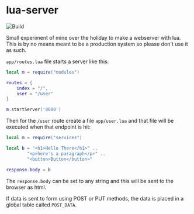 # lua-server

![Build](https://github.com/PetrusJPrinsloo/lua-server/workflows/Build/badge.svg)

Small experiment of mine over the holiday to make a webserver with lua. This is by no means meant to be a production system so please don't use it as such.

`app/routes.lua` file starts a server like this:
```lua
local m = require("modules")

routes = {
    index = "/",
    user = "/user"
}

m.startServer('8080')
```

Then for the `/user` route create a file `app/user.lua` and that file will be executed when that endpoint is hit:
```lua
local m = require("services")

local b = "<h1>Hello There</h1>" ..
        "<p>here's a paragraph</p>" ..
        "<button>Button</button>"

response.body = b
```

The `response.body` can be set to any string and this will be sent to the browser as html. 

If data is sent to form using POST or PUT methods, the data is placed in a global table called `POST_DATA`.
